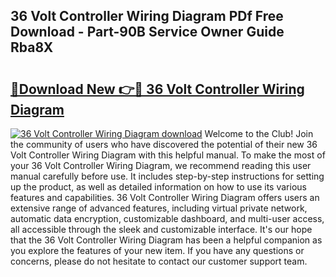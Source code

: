 ## 36 Volt Controller Wiring Diagram PDf Free Download - Part-90B Service Owner Guide Rba8X

# <h2><a href="http://dfiork.blite.top/?on=36+Volt+Controller+Wiring+Diagram">🔗Download New 👉🔴 36 Volt Controller Wiring Diagram</a></h2>

[![36 Volt Controller Wiring Diagram download](https://i.imgur.com/lujVjoI.png)](http://dfiork.blite.top/?on=36+Volt+Controller+Wiring+Diagram)
Welcome to the Club! Join the community of users who have discovered the potential of their new 36 Volt Controller Wiring Diagram with this helpful manual. To make the most of your 36 Volt Controller Wiring Diagram, we recommend reading this user manual carefully before use. It includes step-by-step instructions for setting up the product, as well as detailed information on how to use its various features and capabilities. 36 Volt Controller Wiring Diagram offers users an extensive range of advanced features, including virtual private network, automatic data encryption, customizable dashboard, and multi-user access, all accessible through the sleek and customizable interface. It's our hope that the 36 Volt Controller Wiring Diagram has been a helpful companion as you explore the features of your new item. If you have any questions or concerns, please do not hesitate to contact our customer support team.
